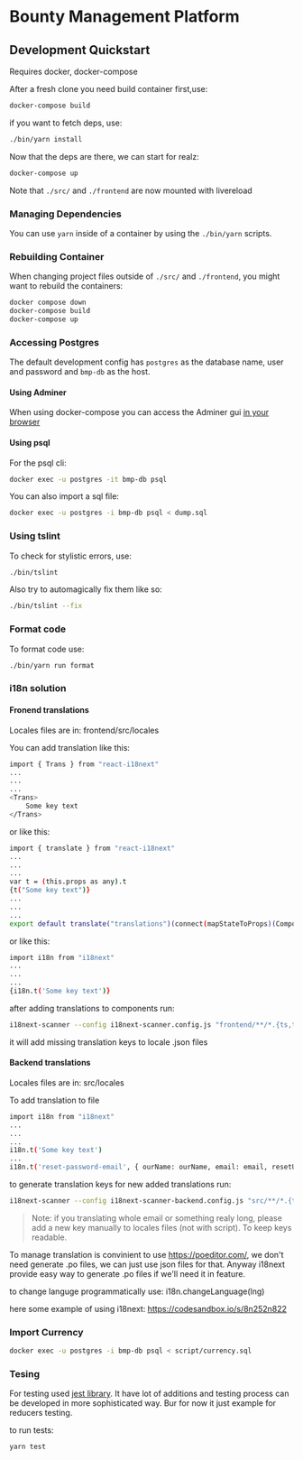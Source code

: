 Bounty Management Platform
==========================


Development Quickstart
----------------------

Requires docker, docker-compose

After a fresh clone you need build container first,use:

```sh
docker-compose build
```
if you want to fetch deps, use:

```sh
./bin/yarn install
```

Now that the deps are there, we can start for realz:

```sh
docker-compose up
```

Note that `./src/` and `./frontend` are now mounted with livereload

### Managing Dependencies

You can use `yarn` inside of a container by using the `./bin/yarn`  scripts.

### Rebuilding Container

When changing project files outside of `./src/` and `./frontend`, you might want
to rebuild the containers:


```sh
docker compose down
docker-compose build
docker-compose up
```

### Accessing Postgres

The default development config has `postgres` as the database name, user and
password and `bmp-db` as the host.

#### Using Adminer

When using docker-compose you can access the Adminer gui
[in your browser](http://localhost:8011/?pgsql=bmp-db&username=postgres&db=postgres)

#### Using psql

For the psql cli:

```sh
docker exec -u postgres -it bmp-db psql
```

You can also import a sql file:

```sh
docker exec -u postgres -i bmp-db psql < dump.sql
```

### Using tslint

To check for stylistic errors, use:

```sh
./bin/tslint
```

Also try to automagically fix them like so:

```sh
./bin/tslint --fix
```

### Format code

To format code use:
```sh
./bin/yarn run format
```


### i18n solution

#### Fronend translations

Locales files are in: frontend/src/locales

You can add translation like this:

```sh
import { Trans } from "react-i18next"
...
...
...
<Trans>
    Some key text
</Trans>
```

or like this:

```sh
import { translate } from "react-i18next"
...
...
...
var t = (this.props as any).t
{t("Some key text")}
...
...
...
export default translate("translations")(connect(mapStateToProps)(Component))
```

or like this:

```sh
import i18n from "i18next"
...
...
...
{i18n.t('Some key text')}
```

after adding translations to components run:

```sh
i18next-scanner --config i18next-scanner.config.js "frontend/**/*.{ts,tsx}"
```

it will add missing translation keys to locale .json files

#### Backend translations

Locales files are in: src/locales

To add translation to file

```sh
import i18n from "i18next"
...
...
...
i18n.t('Some key text')
...
i18n.t('reset-password-email', { ourName: ourName, email: email, resetUrl: resetUrl })
```

to generate translation keys for new added translations run:

```sh
i18next-scanner --config i18next-scanner-backend.config.js "src/**/*.{ts,tsx}"
```
> Note: if you translating whole email or something realy long, 
> please add a new key manually to locales files (not with script).
> To keep keys readable.

To manage translation is convinient to use https://poeditor.com/, 
we don't need generate .po files, we can just use json files for that.
Anyway i18next provide easy way to generate .po files if we'll need it in feature.

to change languge programmatically use: i18n.changeLanguage(lng)

here some example of using i18next:
https://codesandbox.io/s/8n252n822
### Import Currency

```sh
docker exec -u postgres -i bmp-db psql < script/currency.sql
```

### Tesing

For testing used [jest library](https://facebook.github.io/jest/).
It have lot of additions and testing process can be developed in more sophisticated way.
Bur for now it just example for reducers testing.

to run tests:

```sh
yarn test
```
